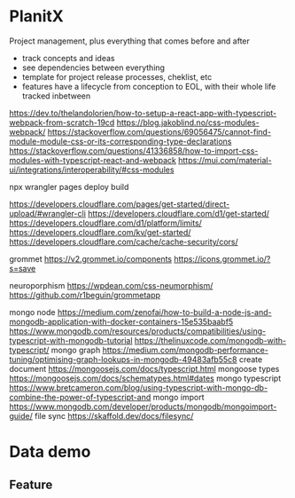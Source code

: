 # PlanitX
Project management, plus everything that comes before and after
- track concepts and ideas
- see dependencies between everything
- template for project release processes, cheklist, etc
- features have a lifecycle from conception to EOL, with their whole life tracked inbetween

https://dev.to/thelandolorien/how-to-setup-a-react-app-with-typescript-webpack-from-scratch-19cd
https://blog.jakoblind.no/css-modules-webpack/
https://stackoverflow.com/questions/69056475/cannot-find-module-module-css-or-its-corresponding-type-declarations
https://stackoverflow.com/questions/41336858/how-to-import-css-modules-with-typescript-react-and-webpack
https://mui.com/material-ui/integrations/interoperability/#css-modules

npx wrangler pages deploy build

https://developers.cloudflare.com/pages/get-started/direct-upload/#wrangler-cli
https://developers.cloudflare.com/d1/get-started/
https://developers.cloudflare.com/d1/platform/limits/
https://developers.cloudflare.com/kv/get-started/
https://developers.cloudflare.com/cache/cache-security/cors/


grommet
https://v2.grommet.io/components
https://icons.grommet.io/?s=save

neuroporphism
https://wpdean.com/css-neumorphism/
https://github.com/r1beguin/grommetapp

mongo node
https://medium.com/zenofai/how-to-build-a-node-js-and-mongodb-application-with-docker-containers-15e535baabf5
https://www.mongodb.com/resources/products/compatibilities/using-typescript-with-mongodb-tutorial
https://thelinuxcode.com/mongodb-with-typescript/
mongo graph https://medium.com/mongodb-performance-tuning/optimising-graph-lookups-in-mongodb-49483afb55c8
create document https://mongoosejs.com/docs/typescript.html
mongoose types https://mongoosejs.com/docs/schematypes.html#dates
mongo typescript https://www.bretcameron.com/blog/using-typescript-with-mongo-db-combine-the-power-of-typescript-and
mongo import https://www.mongodb.com/developer/products/mongodb/mongoimport-guide/
file sync https://skaffold.dev/docs/filesync/

# Data demo

## Feature

## 